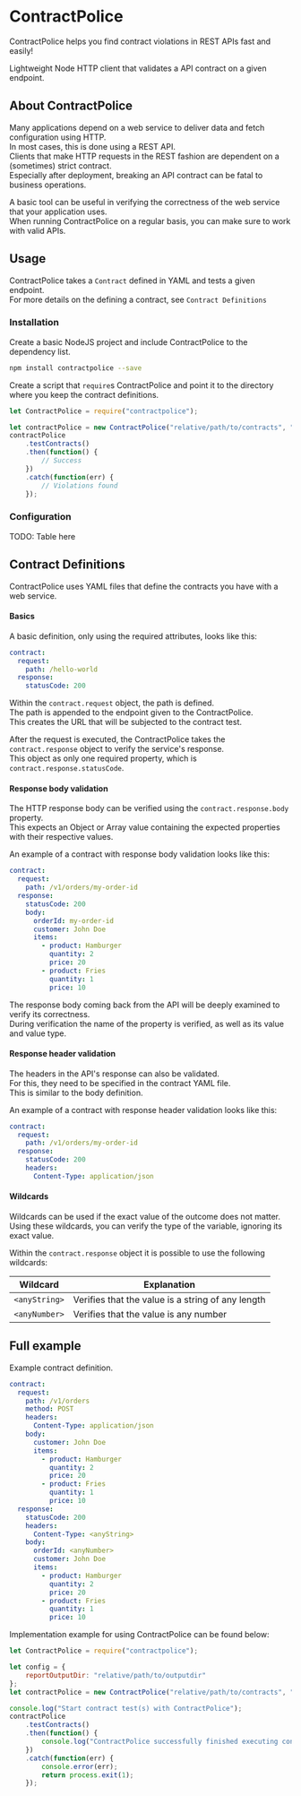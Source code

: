 # ContractPolice
ContractPolice helps you find contract violations in REST APIs fast and easily!

Lightweight Node HTTP client that validates a API contract on a given endpoint.

## About ContractPolice
Many applications depend on a web service to deliver data and fetch configuration using HTTP.   
In most cases, this is done using a REST API.   
Clients that make HTTP requests in the REST fashion are dependent on a (sometimes) strict contract.   
Especially after deployment, breaking an API contract can be fatal to business operations.   

A basic tool can be useful in verifying the correctness of the web service that your application uses.   
When running ContractPolice on a regular basis, you can make sure to work with valid APIs. 

## Usage
ContractPolice takes a `Contract` defined in YAML and tests a given endpoint.   
For more details on the defining a contract, see `Contract Definitions`

### Installation
Create a basic NodeJS project and include ContractPolice to the dependency list.   
```bash
npm install contractpolice --save
```

Create a script that `require`s ContractPolice and point it to the directory where you keep the contract definitions.   
```javascript
let ContractPolice = require("contractpolice");

let contractPolice = new ContractPolice("relative/path/to/contracts", "https://some-webservice.com/api");
contractPolice
    .testContracts()
    .then(function() {
        // Success
    })
    .catch(function(err) {
        // Violations found
    });
```

### Configuration
TODO: Table here

## Contract Definitions
ContractPolice uses YAML files that define the contracts you have with a web service.   

#### Basics
A basic definition, only using the required attributes, looks like this:
```yaml
contract:
  request:
    path: /hello-world
  response:
    statusCode: 200
```

Within the `contract.request` object, the path is defined.   
The path is appended to the endpoint given to the ContractPolice.    
This creates the URL that will be subjected to the contract test.   

After the request is executed, the ContractPolice takes the `contract.response` object to verify the service's response.   
This object as only one required property, which is  `contract.response.statusCode`.   

#### Response body validation
The HTTP response body can be verified using the `contract.response.body` property.   
This expects an Object or Array value containing the expected properties with their respective values.   
   
An example of a contract with response body validation looks like this:   
```yaml
contract:
  request:
    path: /v1/orders/my-order-id
  response:
    statusCode: 200
    body:
      orderId: my-order-id
      customer: John Doe
      items:
        - product: Hamburger
          quantity: 2
          price: 20
        - product: Fries
          quantity: 1
          price: 10
```  

The response body coming back from the API will be deeply examined to verify its correctness.   
During verification the name of the property is verified, as well as its value and value type.    

#### Response header validation
The headers in the API's response can also be validated.   
For this, they need to be specified in the contract YAML file.   
This is similar to the body definition.   

An example of a contract with response header validation looks like this:   
```yaml
contract:
  request:
    path: /v1/orders/my-order-id
  response:
    statusCode: 200
    headers:
      Content-Type: application/json
```

#### Wildcards
Wildcards can be used if the exact value of the outcome does not matter.   
Using these wildcards, you can verify the type of the variable, ignoring its exact value.   

Within the `contract.response` object it is possible to use the following wildcards:   

| Wildcard      | Explanation                                        |
|---------------|----------------------------------------------------|
| `<anyString>` | Verifies that the value is a string of any length  |
| `<anyNumber>` | Verifies that the value is any number              |   

## Full example
Example contract definition.
```yaml
contract:
  request:
    path: /v1/orders
    method: POST
    headers:
      Content-Type: application/json
    body:
      customer: John Doe
      items:
        - product: Hamburger
          quantity: 2
          price: 20
        - product: Fries
          quantity: 1
          price: 10
  response:
    statusCode: 200
    headers:
      Content-Type: <anyString>
    body:
      orderId: <anyNumber>
      customer: John Doe
      items:
        - product: Hamburger
          quantity: 2
          price: 20
        - product: Fries
          quantity: 1
          price: 10
```

Implementation example for using ContractPolice can be found below:    
```javascript
let ContractPolice = require("contractpolice");

let config = {
    reportOutputDir: "relative/path/to/outputdir"
};
let contractPolice = new ContractPolice("relative/path/to/contracts", "http://localhost:3000", config);

console.log("Start contract test(s) with ContractPolice");
contractPolice
    .testContracts()
    .then(function() {
        console.log("ContractPolice successfully finished executing contract tests");
    })
    .catch(function(err) {
        console.error(err);
        return process.exit(1);
    });
```